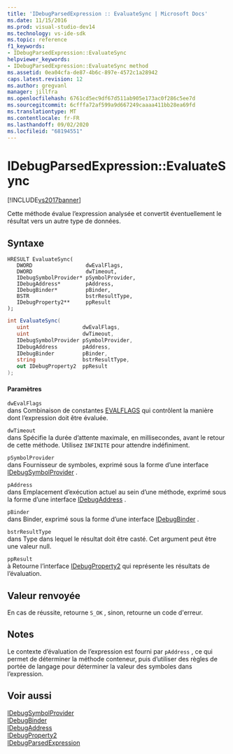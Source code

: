 ```yaml
---
title: 'IDebugParsedExpression :: EvaluateSync | Microsoft Docs'
ms.date: 11/15/2016
ms.prod: visual-studio-dev14
ms.technology: vs-ide-sdk
ms.topic: reference
f1_keywords:
- IDebugParsedExpression::EvaluateSync
helpviewer_keywords:
- IDebugParsedExpression::EvaluateSync method
ms.assetid: 0ea04cfa-de87-4b6c-897e-4572c1a28942
caps.latest.revision: 12
ms.author: gregvanl
manager: jillfra
ms.openlocfilehash: 6761cd5ec9df67d511ab905e173ac0f286c5ee7d
ms.sourcegitcommit: 6cfffa72af599a9d667249caaaa411bb28ea69fd
ms.translationtype: MT
ms.contentlocale: fr-FR
ms.lasthandoff: 09/02/2020
ms.locfileid: "68194551"
---
```

# <a name="idebugparsedexpressionevaluatesync"></a>IDebugParsedExpression::EvaluateSync
[!INCLUDE[vs2017banner](../../../includes/vs2017banner.md)]

Cette méthode évalue l’expression analysée et convertit éventuellement le résultat vers un autre type de données.  
  
## <a name="syntax"></a>Syntaxe  
  
```cpp#  
HRESULT EvaluateSync(   
   DWORD                 dwEvalFlags,  
   DWORD                 dwTimeout,  
   IDebugSymbolProvider* pSymbolProvider,  
   IDebugAddress*        pAddress,  
   IDebugBinder*         pBinder,  
   BSTR                  bstrResultType,  
   IDebugProperty2**     ppResult  
);  
```  
  
```csharp  
int EvaluateSync(  
   uint                 dwEvalFlags,   
   uint                 dwTimeout,   
   IDebugSymbolProvider pSymbolProvider,   
   IDebugAddress        pAddress,   
   IDebugBinder         pBinder,   
   string               bstrResultType,   
   out IDebugProperty2  ppResult  
);  
```  
  
#### <a name="parameters"></a>Paramètres  
 `dwEvalFlags`  
 dans Combinaison de constantes [EVALFLAGS](../../../extensibility/debugger/reference/evalflags.md) qui contrôlent la manière dont l’expression doit être évaluée.  
  
 `dwTimeout`  
 dans Spécifie la durée d’attente maximale, en millisecondes, avant le retour de cette méthode. Utilisez `INFINITE` pour attendre indéfiniment.  
  
 `pSymbolProvider`  
 dans Fournisseur de symboles, exprimé sous la forme d’une interface [IDebugSymbolProvider](../../../extensibility/debugger/reference/idebugsymbolprovider.md) .  
  
 `pAddress`  
 dans Emplacement d’exécution actuel au sein d’une méthode, exprimé sous la forme d’une interface [IDebugAddress](../../../extensibility/debugger/reference/idebugaddress.md) .  
  
 `pBinder`  
 dans Binder, exprimé sous la forme d’une interface [IDebugBinder](../../../extensibility/debugger/reference/idebugbinder.md) .  
  
 `bstrResultType`  
 dans Type dans lequel le résultat doit être casté. Cet argument peut être une valeur null.  
  
 `ppResult`  
 à Retourne l’interface [IDebugProperty2](../../../extensibility/debugger/reference/idebugproperty2.md) qui représente les résultats de l’évaluation.  
  
## <a name="return-value"></a>Valeur renvoyée  
 En cas de réussite, retourne `S_OK` , sinon, retourne un code d'erreur.  
  
## <a name="remarks"></a>Notes  
 Le contexte d’évaluation de l’expression est fourni par `pAddress` , ce qui permet de déterminer la méthode conteneur, puis d’utiliser des règles de portée de langage pour déterminer la valeur des symboles dans l’expression.  
  
## <a name="see-also"></a>Voir aussi  
 [IDebugSymbolProvider](../../../extensibility/debugger/reference/idebugsymbolprovider.md)   
 [IDebugBinder](../../../extensibility/debugger/reference/idebugbinder.md)   
 [IDebugAddress](../../../extensibility/debugger/reference/idebugaddress.md)   
 [IDebugProperty2](../../../extensibility/debugger/reference/idebugproperty2.md)   
 [IDebugParsedExpression](../../../extensibility/debugger/reference/idebugparsedexpression.md)
